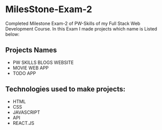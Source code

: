 # MilesStone-Exam-2
Completed Milestone Exam-2 of PW-Skills of my Full Stack Web Development Course. In this Exam I made projects which name is Listed below:

## Projects Names
* PW SKILLS BLOGS WEBSITE
* MOVIE WEB APP
* TODO APP

## Technologies used to make projects:
* HTML
* CSS
* JAVASCRIPT
* API
* REACT.JS
